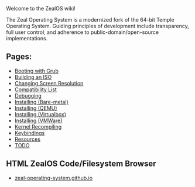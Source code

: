 Welcome to the ZealOS wiki!

The Zeal Operating System is a modernized fork of the 64-bit Temple Operating System. Guiding principles of development include transparency, full user control, and adherence to public-domain/open-source implementations.

## Pages:

- [Booting with Grub](Booting-with-Grub)
- [Building an ISO](Building-an-ISO)
- [Changing Screen Resolution](Changing-Screen-Resolution)
- [Compatibility List](Compatibility-List)
- [Debugging](Debugging)
- [Installing (Bare-metal)](Installing-(Bare%E2%80%90metal))
- [Installing (QEMU)](Installing-(QEMU))
- [Installing (Virtualbox)](Installing-(Virtualbox))
- [Installing (VMWare)](Installing-(VMWare))
- [Kernel Recompiling](Kernel-Recompiling)
- [Keybindings](Keybindings)
- [Resources](Resources)
- [TODO](TODO)

## HTML ZealOS Code/Filesystem Browser

- [zeal-operating-system.github.io](https://zeal-operating-system.github.io/)
